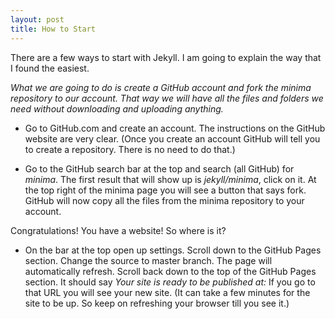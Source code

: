```yaml
---
layout: post
title: How to Start
---
```


There are a few ways to start with Jekyll. I am going to explain the way that I found the easiest.

<i>What we are going to do is create a GitHub account and fork the minima repository to our account. 
That way we will have all the files and folders we need without downloading and uploading anything.</i>

- Go to GitHub.com and create an account. The instructions on the GitHub website are very clear. 
(Once you create an account GitHub will tell you to create a repository. There is no need to do that.)

 - Go to the GitHub search bar at the top and search (all GitHub) for <i>minima</i>.
The first result that will show up is <i>jekyll/minima</i>, click on it. 
At the top right of the minima page you will see a button that says fork. 
GitHub will now copy all the files from the minima repository to your account. 

Congratulations! You have a website!
So where is it?
- On the bar at the top open up settings. Scroll down to the GitHub Pages section. Change the source to master branch. 
The page will automatically refresh. Scroll back down to the top of the GitHub Pages section. 
It should say <i>Your site is ready to be published at:</i>
If you go to that URL you will see your new site. 
(It can take a few minutes for the site to be up. So keep on refreshing your browser till you see it.)
